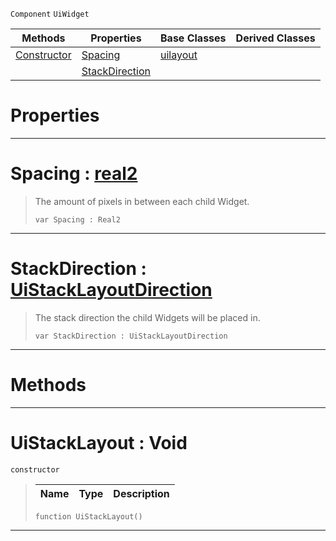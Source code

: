 `Component` `UiWidget`



|Methods|Properties|Base Classes|Derived Classes|
|---|---|---|---|
|[ Constructor](https://github.com/dragonCASTjosh/PlasmaDocs/blob/master/code_reference/class_reference/uistacklayout.markdown#uistacklayout-void)|[ Spacing](https://github.com/dragonCASTjosh/PlasmaDocs/blob/master/code_reference/class_reference/uistacklayout.markdown#spacing-plasma-engine-docu)|[uilayout](https://github.com/dragonCASTjosh/PlasmaDocs/blob/master/code_reference/class_reference/uilayout.markdown)| |
| |[ StackDirection](https://github.com/dragonCASTjosh/PlasmaDocs/blob/master/code_reference/class_reference/uistacklayout.markdown#stackdirection-plasma-engi)| | |


 #  Properties


---  
 #  Spacing : [real2](https://github.com/dragonCASTjosh/PlasmaDocs/blob/master/code_reference/lightning_base_types/real2.markdown)

> The amount of pixels in between each child Widget.
> ``` lang=cpp, name=Lightning
> var Spacing : Real2


---  
 #  StackDirection : [UiStackLayoutDirection](https://github.com/dragonCASTjosh/PlasmaDocs/blob/master/code_reference/enum_reference.markdown#uistacklayoutdirection)

> The stack direction the child Widgets will be placed in.
> ``` lang=cpp, name=Lightning
> var StackDirection : UiStackLayoutDirection


---  
 #  Methods


---  
 #  UiStackLayout : Void

 `constructor`

> 
> |Name|Type|Description|
> |---|---|---|
> ``` lang=cpp, name=Lightning
> function UiStackLayout()
> ``` 


---  
 

 
